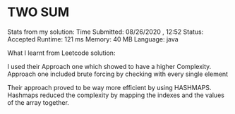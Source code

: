 <h1> TWO SUM </h1>

Stats from my solution: 
Time Submitted: 08/26/2020 , 12:52
Status: Accepted
Runtime: 121 ms
Memory: 40 MB
Language: java


What I learnt from Leetcode solution: 

I used their Approach one which showed to have a higher Complexity. Approach one included brute forcing by checking with every single element

Their approach proved to be way more efficient by using HASHMAPS. Hashmaps reduced the complexity by mapping the indexes and the values of the array together. 
				